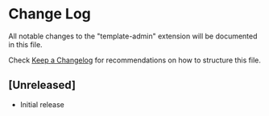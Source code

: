 # Change Log

All notable changes to the "template-admin" extension will be documented in this file.

Check [Keep a Changelog](http://keepachangelog.com/) for recommendations on how to structure this file.

## [Unreleased]

- Initial release